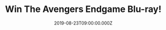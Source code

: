 ---
campaign-uuid: "c-528e1211-1b27-4fca-b386-64c26ceb3123"
type: "Competition"
category: "Entertainment"
date: "2019-08-23T09:00:00.000Z"
end-date: "2019-09-23T23:59:00.000Z"
disable-form: false
is_promoted: false
has_entry_page: true
title: "Win The Avengers Endgame Blu-ray!"
competition-description: "<p>We have on our hands a copy of the movie everybody’s\
  \ talking about: The Avengers Endgame on Blur-ay and we want you to enjoy it as\
  \ much as we do. That’s why we are giving away a copy of this epic movie to one\
  \ lucky member to win.</p>\n<p>Want to add it to your Avenger’s collection? Click\
  \ below for a chance to win.</p>\n"
hero-header: "Win The Avengers Endgame Blu-ray!"
terms-confirmation: "N/A"
banner-img: "https://assets.expresslyapp.com/asset-91042557-658f-48d0-b090-7abb6effabc7.jpg"
logo-left-href: "http://club.expressly.io"
logo-left-image: "https://assets.expresslyapp.com/asset-0b70669c-1bf7-4948-854b-f0a1a7c16a11.jpg"
logo-left-title: "ExpresslyClub"
bg-image-hero: "https://assets.expresslyapp.com/asset-476eef6e-114a-4ea6-a4ee-9e27de7aedb7.jpg"
bg-image-first: "https://assets.expresslyapp.com/asset-6c3135c7-56ca-4c09-8488-b266703380d7.jpg"
section1-content: "<p>The grave course of events set in motion by Thanos that wiped\
  \ out half the universe and fractured the Avengers ranks compels the remaining Avengers\
  \ to take one final stand in Marvel Studios' grand conclusion to twenty-two films,\
  \ \"Avengers: Endgame.”</p>\n<p>How does it sound? We are giving away a copy of\
  \ The Avengers Endgame for you to get stuck into!</p>\n<p>Click below for a chance\
  \ to win.</p>\n"
entry-title: "Win The Avengers Endgame Blu-ray!"
entry-content: "<p>Enter the draw to win The Avengers Endgame Blu-ray by completing\
  \ the form below before 23:59 on the 23rd of September 2019.</p>\n"
has-winner: false
prize-description: "The Avengers Endgame Blu-ray"
special-conditions: "Multiple entries are allowed up to one every day.\r\n\r\nThis\
  \ competition is also available on: http://aaa.nme.com/competitons/avengers-endgame-bluray-giveaway"
country-restrictions:
- "GB"
---